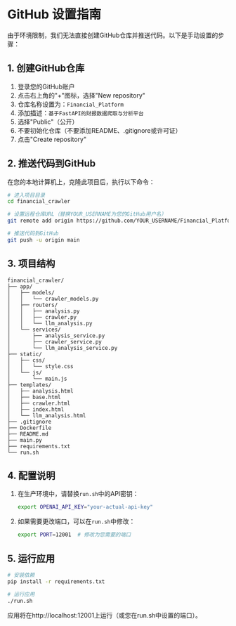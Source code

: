 # GitHub 设置指南

由于环境限制，我们无法直接创建GitHub仓库并推送代码。以下是手动设置的步骤：

## 1. 创建GitHub仓库

1. 登录您的GitHub账户
2. 点击右上角的"+"图标，选择"New repository"
3. 仓库名称设置为：`Financial_Platform`
4. 添加描述：`基于FastAPI的财报数据爬取与分析平台`
5. 选择"Public"（公开）
6. 不要初始化仓库（不要添加README、.gitignore或许可证）
7. 点击"Create repository"

## 2. 推送代码到GitHub

在您的本地计算机上，克隆此项目后，执行以下命令：

```bash
# 进入项目目录
cd financial_crawler

# 设置远程仓库URL（替换YOUR_USERNAME为您的GitHub用户名）
git remote add origin https://github.com/YOUR_USERNAME/Financial_Platform.git

# 推送代码到GitHub
git push -u origin main
```

## 3. 项目结构

```
financial_crawler/
├── app/
│   ├── models/
│   │   └── crawler_models.py
│   ├── routers/
│   │   ├── analysis.py
│   │   ├── crawler.py
│   │   └── llm_analysis.py
│   └── services/
│       ├── analysis_service.py
│       ├── crawler_service.py
│       └── llm_analysis_service.py
├── static/
│   ├── css/
│   │   └── style.css
│   └── js/
│       └── main.js
├── templates/
│   ├── analysis.html
│   ├── base.html
│   ├── crawler.html
│   ├── index.html
│   └── llm_analysis.html
├── .gitignore
├── Dockerfile
├── README.md
├── main.py
├── requirements.txt
└── run.sh
```

## 4. 配置说明

1. 在生产环境中，请替换`run.sh`中的API密钥：
   ```bash
   export OPENAI_API_KEY="your-actual-api-key"
   ```

2. 如果需要更改端口，可以在`run.sh`中修改：
   ```bash
   export PORT=12001  # 修改为您需要的端口
   ```

## 5. 运行应用

```bash
# 安装依赖
pip install -r requirements.txt

# 运行应用
./run.sh
```

应用将在http://localhost:12001上运行（或您在run.sh中设置的端口）。